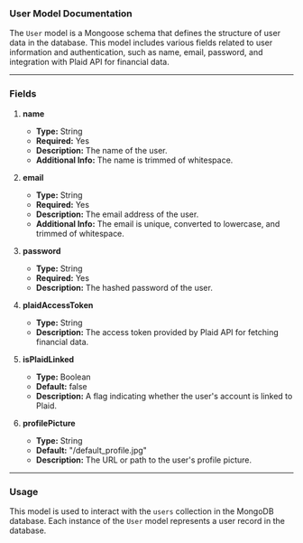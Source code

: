 ### User Model Documentation

The `User` model is a Mongoose schema that defines the structure of user data in the database. This model includes various fields related to user information and authentication, such as name, email, password, and integration with Plaid API for financial data.

---

### Fields

1. **name**
   - **Type:** String
   - **Required:** Yes
   - **Description:** The name of the user.
   - **Additional Info:** The name is trimmed of whitespace.

2. **email**
   - **Type:** String
   - **Required:** Yes
   - **Description:** The email address of the user.
   - **Additional Info:** The email is unique, converted to lowercase, and trimmed of whitespace.

3. **password**
   - **Type:** String
   - **Required:** Yes
   - **Description:** The hashed password of the user.

4. **plaidAccessToken**
   - **Type:** String
   - **Description:** The access token provided by Plaid API for fetching financial data.

5. **isPlaidLinked**
   - **Type:** Boolean
   - **Default:** false
   - **Description:** A flag indicating whether the user's account is linked to Plaid.

6. **profilePicture**
   - **Type:** String
   - **Default:** "/default_profile.jpg"
   - **Description:** The URL or path to the user's profile picture.

---

### Usage

This model is used to interact with the `users` collection in the MongoDB database. Each instance of the `User` model represents a user record in the database.